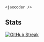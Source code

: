 `<jaxcoder />`

## Stats
[![GitHub Streak](https://streak-stats.demolab.com/?user=codenamejason)](https://git.io/streak-stats)
